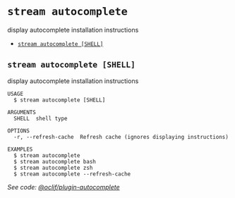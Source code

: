 `stream autocomplete`
=====================

display autocomplete installation instructions

* [`stream autocomplete [SHELL]`](#stream-autocomplete-shell)

## `stream autocomplete [SHELL]`

display autocomplete installation instructions

```
USAGE
  $ stream autocomplete [SHELL]

ARGUMENTS
  SHELL  shell type

OPTIONS
  -r, --refresh-cache  Refresh cache (ignores displaying instructions)

EXAMPLES
  $ stream autocomplete
  $ stream autocomplete bash
  $ stream autocomplete zsh
  $ stream autocomplete --refresh-cache
```

_See code: [@oclif/plugin-autocomplete](https://github.com/oclif/plugin-autocomplete/blob/v0.2.0/src/commands/autocomplete/index.ts)_
